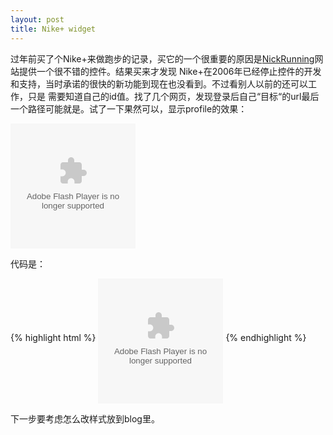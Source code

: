```yaml
---
layout: post
title: Nike+ widget
---
```


过年前买了个Nike+来做跑步的记录，买它的一个很重要的原因是[NickRunning][nike]网站提供一个很不错的控件。结果买来才发现
Nike+在2006年已经停止控件的开发和支持，当时承诺的很快的新功能到现在也没看到。不过看别人以前的还可以工作，只是
需要知道自己的id值。找了几个网页，发现登录后自己“目标“的url最后一个路径可能就是。试了一下果然可以，显示profile的效果：


<!-- more -->


<div>
     <embed width="200" height="200" align="middle" pluginspage="http://www.macromedia.com/go/getflashplayer" type="application/x-shockwave-flash" flashvars="id=1168827429&amp;dateFormat=MM/DD/YY&amp;region=cn&amp;language=zh&amp;locale=zh_us" allowscriptaccess="sameDomain" name="Nike+ Profile" bgcolor="#ffeeff" wmode="transparent" quality="high" src="http://nikeplus.nike.com/nikeplus/v1/swf/scrapablewidget/profile.swf">
</embed>
</div>



代码是：

{% highlight html %}
<embed width="200" height="200" align="middle"
       pluginspage="http://www.macromedia.com/go/getflashplayer"
       type="application/x-shockwave-flash" 
       flashvars="id=1168827429&amp;dateFormat=MM/DD/YY&amp;region=cn&amp;language=zh&amp;locale=zh_us" 
       allowscriptaccess="sameDomain" name="Nike+ Profile" 
       bgcolor="#ffeeff" wmode="transparent" 
       quality="high" src="http://nikeplus.nike.com/nikeplus/v1/swf/scrapablewidget/profile.swf">
{% endhighlight %}

下一步要考虑怎么改样式放到blog里。

[nike]: http://nikerunning.nike.com
